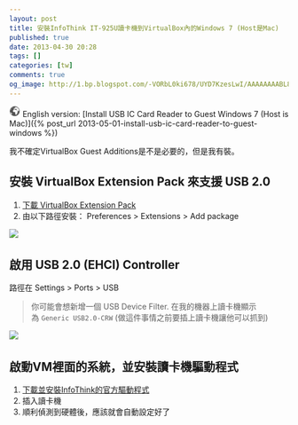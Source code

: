```yaml
---
layout: post
title: 安裝InfoThink IT-925U讀卡機到VirtualBox內的Windows 7 (Host是Mac)
published: true
date: 2013-04-30 20:28
tags: []
categories: [tw]
comments: true
og_image: http://1.bp.blogspot.com/-VORbL0ki678/UYD7KzesLwI/AAAAAAAABL8/uqu_xnLansM/s1600/install_extensions.png
---
```


![](/images/world.png) English version: [Install USB IC Card Reader to Guest Windows 7 (Host is Mac)]({% post_url 2013-05-01-install-usb-ic-card-reader-to-guest-windows %})

我不確定VirtualBox Guest Additions是不是必要的，但是我有裝。  
  

## 安裝 VirtualBox Extension Pack 來支援 USB 2.0

1. [下載 VirtualBox Extension Pack][1]
2. 由以下路徑安裝： Preferences > Extensions > Add package

[![][2]][3]

  

## 啟用 USB 2.0 (EHCI) Controller

  
路徑在 Settings > Ports > USB  
  

> 你可能會想新增一個 USB Device Filter. 在我的機器上讀卡機顯示為 `Generic USB2.0-CRW` (做這件事情之前要插上讀卡機讓他可以抓到) 
> 

  

[![][4]][5]  
  

## 啟動VM裡面的系統，並安裝讀卡機驅動程式

  

1. [下載並安裝InfoThink的官方驅動程式][6]
2. 插入讀卡機
3. 順利偵測到硬體後，應該就會自動設定好了



[1]: https://www.virtualbox.org/wiki/Downloads
[2]: http://1.bp.blogspot.com/-VORbL0ki678/UYD7KzesLwI/AAAAAAAABL8/uqu_xnLansM/s640/install_extensions.png
[3]: http://1.bp.blogspot.com/-VORbL0ki678/UYD7KzesLwI/AAAAAAAABL8/uqu_xnLansM/s1600/install_extensions.png
[4]: http://1.bp.blogspot.com/-UAn2Zl0ue8s/UYD7Gua60QI/AAAAAAAABL0/UYBA-m0NkCs/s640/enable_usb_2.png
[5]: http://1.bp.blogspot.com/-UAn2Zl0ue8s/UYD7Gua60QI/AAAAAAAABL0/UYBA-m0NkCs/s1600/enable_usb_2.png
[6]: http://www.ittec.com.tw/download.htm
